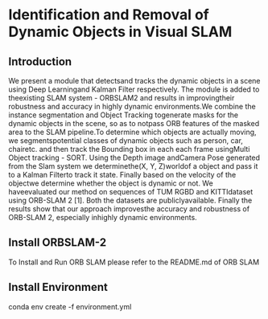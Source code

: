 # Identification  and  Removal  of  Dynamic  Objects  in  Visual  SLAM

## Introduction
We  present  a  module  that  detectsand tracks the dynamic objects in a scene using Deep Learningand  Kalman  Filter  respectively.  The  module  is  added  to  theexisting SLAM system - ORBSLAM2 and results in improvingtheir robustness and accuracy in highly dynamic environments.We combine the instance segmentation and Object Tracking togenerate masks for the dynamic objects in the scene, so as to notpass  ORB  features  of  the  masked  area  to  the  SLAM  pipeline.To  determine  which  objects  are  actually  moving,  we  segmentspotential  classes  of  dynamic  objects  such  as  person,  car,  chairetc. and then track the Bounding box in each each frame usingMulti  Object  tracking  -  SORT.  Using  the  Depth  image  andCamera  Pose  generated  from  the  Slam  system  we  determinethe(X, Y, Z)worldof  a  object  and  pass  it  to  a  Kalman  Filterto  track  it  state.  Finally  based  on  the  velocity  of  the  objectwe  determine  whether  the  object  is  dynamic  or  not.  We  haveevaluated our method on sequences of TUM RGBD and KITTIdataset using ORB-SLAM 2 [1]. Both the datasets are publiclyavailable. Finally the results show that our approach improvesthe  accuracy  and  robustness  of  ORB-SLAM  2,  especially  inhighly  dynamic  environments.

## Install ORBSLAM-2
To Install and Run ORB SLAM please refer to the README.md of ORB SLAM

## Install Environment
conda env create -f environment.yml
